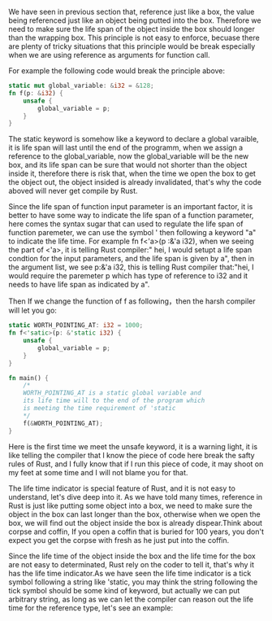 We have seen in previous section that, reference just like a box, the value being referenced just like an object being putted into the box. Therefore we need to make sure the life span of the object inside the box
should longer than the wrapping box. This principle is not easy to enforce, becuase there are plenty of tricky situations that this principle would be break especially when we are using reference as arguments for
function call.

For example the following code would break the principle above:
```rs
static mut global_variable: &i32 = &128;
fn f(p: &i32) {
    unsafe {
        global_variable = p;
    }
}
```

The static keyword is somehow like a keyword to declare a global varaible, it is life span will last until the end of the programm, when we assign a reference to the global_variable, now the global_variable will
be the new box, and its life span can be sure that would not shorter than the object inside it, therefore there is risk that, when the time we open the box to get the object out, the object insided is already 
invalidated, that's why the code aboved will never get compile by Rust.

Since the life span of function input parameter is an important factor, it is better to have some way to indicate the life span of a function parameter, here comes the syntax sugar that can used to regulate the
life span of function paremeter, we can use the symbol ' then following a keyword "a" to indicate the life time. For example fn f<'a>(p :&'a i32), when we seeing the part of <'a>, it is telling Rust compiler:"
hei, I would setupt a life span condtion for the input parameters, and the life span is given by a", then in the argument list, we see p:&'a i32, this is telling Rust compiler that:"hei, I would require the 
paremeter p which has type of reference to i32 and it needs to have life span as indicated by a".

Then If we change the function of f as following，then the harsh compiler will let you go:
```rs
static WORTH_POINTING_AT: i32 = 1000;
fn f<'satic>(p: &'static i32) {
    unsafe {
        global_variable = p;
    }
}

fn main() {
    /*
    WORTH_POINTING_AT is a static global variable and
    its life time will to the end of the program which
    is meeting the time requirement of 'static
    */
    f(&WORTH_POINTING_AT);
}
```

Here is the first time we meet the unsafe keyword, it is a warning light, it is like telling the compiler that I know the piece of code here break the safty rules of Rust, and I fully know that if I run this 
piece of code, it may shoot on my feet at some time and I will not blame you for that.

The life time indicator is special feature of Rust, and it is not easy to understand, let's dive deep into it. As we have told many times, reference in Rust is just like putting some object
into a box, we need to make sure the object in the box can last longer than the box, otherwise when we open the box, we will find out the object inside the box is already dispear.Think about
corpse and coffin, If you open a coffin that is buried for 100 years, you don't expect you get the corpse with fresh as he just put into the coffin.

Since the life time of the object inside the box and the life time for the box are not easy to determinated, Rust rely on the coder to tell it, that's why it has the life time indicator.As we
have seen the life time indicator is a tick symbol following a string like 'static, you may think the string following the tick symbol should be some kind of keyword, but actually we can put
arbitrary string, as long as we can let the compiler can reason out the life time for the reference type, let's see an example:

```rs

```
